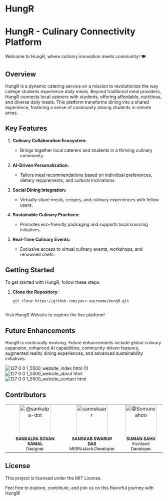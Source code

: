 # HungR
# HungR - Culinary Connectivity Platform

Welcome to HungR, where culinary innovation meets community! 🍽️

## Overview

HungR is a dynamic catering service on a mission to revolutionize the way college students experience daily meals. Beyond traditional meal providers, HungR connects local caterers with students, offering affordable, nutritious, and diverse daily meals. This platform transforms dining into a shared experience, fostering a sense of community among students in remote areas.

## Key Features

1. **Culinary Collaboration Ecosystem:**
   - Brings together local caterers and students in a thriving culinary community.
   
2. **AI-Driven Personalization:**
   - Tailors meal recommendations based on individual preferences, dietary requirements, and cultural inclinations.

3. **Social Dining Integration:**
   - Virtually share meals, recipes, and culinary experiences with fellow users.

4. **Sustainable Culinary Practices:**
   - Promotes eco-friendly packaging and supports local sourcing initiatives.

5. **Real-Time Culinary Events:**
   - Exclusive access to virtual culinary events, workshops, and renowned chefs.

## Getting Started

To get started with HungR, follow these steps:

1. **Clone the Repository:**
   ```bash
   git clone https://github.com/your-username/HungR.git


   
Visit HungR Website to explore the live platform!

## Future Enhancements
HungR is continually evolving. Future enhancements include global culinary expansion, enhanced AI capabilities, community-driven features, augmented reality dining experiences, and advanced sustainability initiatives.

![127 0 0 1_5500_website_index html (1)](https://github.com/sannskaarr/HungR/assets/133552464/a48cfafe-24a5-4b8a-a603-110efac05d64)
![127 0 0 1_5500_website_about html](https://github.com/sannskaarr/HungR/assets/133552464/6fd421bb-8a9c-4448-887c-fdba0d91d7c7)
![127 0 0 1_5500_website_contact html](https://github.com/sannskaarr/HungR/assets/133552464/2ec205c6-c36f-4351-be49-093fcc1fe84a)


## Contributors
<table>
  <tr>
     <td align="center">
      <a href="https://github.com/sankalpa-dot">
        <img src="https://avatars.githubusercontent.com/sankalpa-dot" width="100px;" alt="@sankalpa-dot"/><br />
        <sub><b>SANKALPA SOVAN SAMAL</b></sub><br />
        <sub>Designer</sub>
      </a>
    </td>
    <td align="center">
      <a href="https://github.com/sannskaarr">
        <img src="https://avatars.githubusercontent.com/sannskaarr" width="100px;" alt="sannskaarr"/><br />
        <sub><b>SANSKAR SWARUP DAS</b></sub><br />
        <sub>MERN stack Developer</sub>
      </a>
    </td>
    <td align="center">
      <a href="https://github.com/Somunsahoo">
        <img src="https://avatars.githubusercontent.com/Somunsahoo" width="100px;" alt="@Somunsahoo"/><br />
        <sub><b>SUMAN SAHU</b></sub><br />
        <sub>Frontend Developer</sub>
      </a>
    </td>
  </tr>
</table>

## License
This project is licensed under the MIT License.

Feel free to explore, contribute, and join us on this flavorful journey with HungR!
